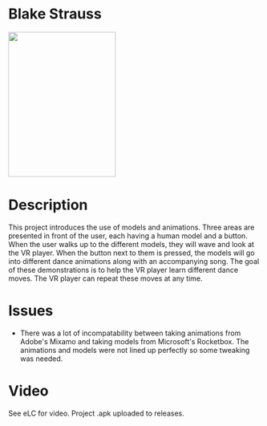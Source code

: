 # Blake Strauss

<img src="https://user-images.githubusercontent.com/32816567/188712382-84af37a9-a3a0-4b65-a8cf-a4591406968e.jpg" width="214" height="289">

# Description

This project introduces the use of models and animations. Three areas are presented in front of the user, each having a human model and a button. When the user walks up to the different models, they will wave and look at the VR player. When the button next to them is pressed, the models will go into different dance animations along with an accompanying song. The goal of these demonstrations is to help the VR player learn different dance moves. The VR player can repeat these moves at any time.

# Issues

- There was a lot of incompatability between taking animations from Adobe's Mixamo and taking models from Microsoft's Rocketbox. The animations and models were not lined up perfectly so some tweaking was needed.

# Video
See eLC for video.
Project .apk uploaded to releases.
